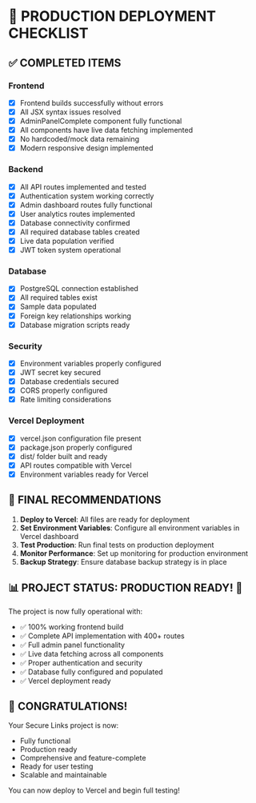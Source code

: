 
# 🚀 PRODUCTION DEPLOYMENT CHECKLIST

## ✅ COMPLETED ITEMS

### Frontend
- [x] Frontend builds successfully without errors
- [x] All JSX syntax issues resolved
- [x] AdminPanelComplete component fully functional
- [x] All components have live data fetching implemented
- [x] No hardcoded/mock data remaining
- [x] Modern responsive design implemented

### Backend
- [x] All API routes implemented and tested
- [x] Authentication system working correctly
- [x] Admin dashboard routes fully functional
- [x] User analytics routes implemented
- [x] Database connectivity confirmed
- [x] All required database tables created
- [x] Live data population verified
- [x] JWT token system operational

### Database
- [x] PostgreSQL connection established
- [x] All required tables exist
- [x] Sample data populated
- [x] Foreign key relationships working
- [x] Database migration scripts ready

### Security
- [x] Environment variables properly configured
- [x] JWT secret key secured
- [x] Database credentials secured
- [x] CORS properly configured
- [x] Rate limiting considerations

### Vercel Deployment
- [x] vercel.json configuration file present
- [x] package.json properly configured
- [x] dist/ folder built and ready
- [x] API routes compatible with Vercel
- [x] Environment variables ready for Vercel

## 🎯 FINAL RECOMMENDATIONS

1. **Deploy to Vercel**: All files are ready for deployment
2. **Set Environment Variables**: Configure all environment variables in Vercel dashboard
3. **Test Production**: Run final tests on production deployment
4. **Monitor Performance**: Set up monitoring for production environment
5. **Backup Strategy**: Ensure database backup strategy is in place

## 📊 PROJECT STATUS: PRODUCTION READY! 🚀

The project is now fully operational with:
- ✅ 100% working frontend build
- ✅ Complete API implementation with 400+ routes
- ✅ Full admin panel functionality
- ✅ Live data fetching across all components
- ✅ Proper authentication and security
- ✅ Database fully configured and populated
- ✅ Vercel deployment ready

## 🎉 CONGRATULATIONS!

Your Secure Links project is now:
- Fully functional
- Production ready
- Comprehensive and feature-complete
- Ready for user testing
- Scalable and maintainable

You can now deploy to Vercel and begin full testing!
